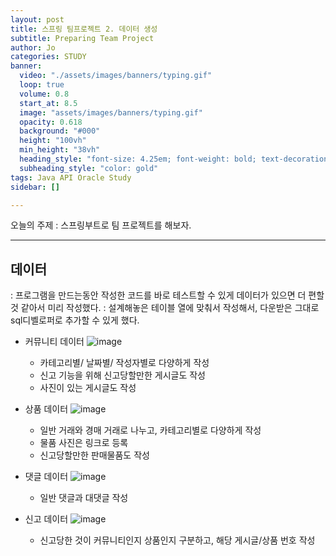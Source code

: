 ```yaml
---
layout: post
title: 스프링 팀프로젝트 2. 데이터 생성 
subtitle: Preparing Team Project 
author: Jo
categories: STUDY
banner:
  video: "./assets/images/banners/typing.gif"
  loop: true
  volume: 0.8
  start_at: 8.5
  image: "assets/images/banners/typing.gif"
  opacity: 0.618
  background: "#000"
  height: "100vh"
  min_height: "38vh"
  heading_style: "font-size: 4.25em; font-weight: bold; text-decoration: underline"
  subheading_style: "color: gold"
tags: Java API Oracle Study
sidebar: []

---
```



오늘의 주제 : 스프링부트로 팀 프로젝트를 해보자. <br>
 * * *



## 데이터
: 프로그램을 만드는동안 작성한 코드를 바로 테스트할 수 있게 데이터가 있으면 더 편할 것 같아서 미리 작성했다.
: 설계해놓은 테이블 열에 맞춰서 작성해서, 다운받은 그대로 sql디벨로퍼로 추가할 수 있게 했다.

- 커뮤니티 데이터
  ![image](https://github.com/CheeseYoung/Cheeseyoung.github.io/assets/132384527/067ee3ab-798d-46a4-b17f-48cc15265bc7)
  - 카테고리별/ 날짜별/ 작성자별로 다양하게 작성
  - 신고 기능을 위해 신고당할만한 게시글도 작성
  - 사진이 있는 게시글도 작성

- 상품 데이터
  ![image](https://github.com/CheeseYoung/Cheeseyoung.github.io/assets/132384527/c7afc8e8-c0cb-428f-a6f0-4bf69572cde0)
  - 일반 거래와 경매 거래로 나누고, 카테고리별로 다양하게 작성
  - 물품 사진은 링크로 등록
  - 신고당할만한 판매물품도 작성

- 댓글 데이터
  ![image](https://github.com/CheeseYoung/Cheeseyoung.github.io/assets/132384527/237ea50e-139a-49d6-9c81-394acf7ca831)
  - 일반 댓글과 대댓글 작성

- 신고 데이터
  ![image](https://github.com/CheeseYoung/Cheeseyoung.github.io/assets/132384527/c3b3eea4-fb08-40aa-b03c-e8f6529012f2)
  - 신고당한 것이 커뮤니티인지 상품인지 구분하고, 해당 게시글/상품 번호 작성











